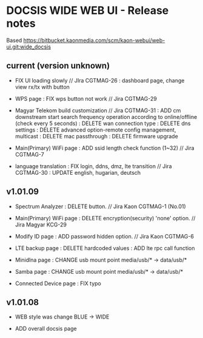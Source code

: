 # DOCSIS WIDE WEB UI - Release notes
   Based https://bitbucket.kaonmedia.com/scm/kaon-webui/web-ui.git:wide_docsis
## current (version unknown)
* FIX UI loading slowly // JIra CGTMAG-26
   : dashboard page, change view rx/tx with button 

* WPS page
   : FIX wps button not work // Jira CGTMAG-29

* Magyar Telekom build customization // Jira CGTMAG-31
   : ADD cm downstream start search frequency operation according to online/offline (check every 5 seconds)
   : DELETE wan connection type
   : DELETE dns settings
   : DELETE advanced option-remote config management, multicast
   : DELETE mac passthrough
   : DELETE firmware upgrade

* Main(Primary) WiFi page
   : ADD ssid length check function (1~32) // Jira CGTMAG-7

* language translation
   : FIX login, ddns, dmz, lte transition // Jira CGTMAG-30
   : UPDATE english, hugarian, deutsch
## v1.01.09
* Spectrum Analyzer
   : DELETE button. // Jira Kaon CGTMAG-1 (No.01)

* Main(Primary) WiFi page
   : DELETE encryption(security) 'none' option. // Jira Magyar KCG-29

* Modify ID page
   : ADD password hidden option. // Jira Kaon CGTMAG-6

* LTE backup page
   : DELETE hardcoded values
   : ADD lte rpc call function

* Minidlna page
   : CHANGE usb mount point media/usb/* -> data/usb/*

* Samba page
   : CHANGE usb mount point media/usb/* -> data/usb/*

* Connected Device page
   : FIX typo

## v1.01.08
* WEB style was change BLUE -> WIDE

* ADD overall docsis page